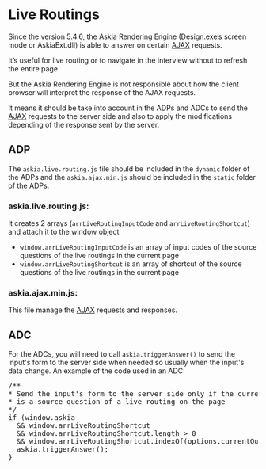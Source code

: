 # Live Routings

Since the version 5.4.6, the Askia Rendering Engine (Design.exe’s screen mode or AskiaExt.dll) is able to answer on certain [AJAX](https://github.com/AskiaADX/ADXStudio/wiki/Javascript-Ajax-Events) requests.

It’s useful for live routing or to navigate in the interview without to refresh the entire page.

But the Askia Rendering Engine is not responsible about how the client browser will interpret the response of the AJAX requests.

It means it should be take into account in the ADPs and ADCs to send the [AJAX](https://github.com/AskiaADX/ADXStudio/wiki/Javascript-Ajax-Events) requests to the server side and also to apply the modifications depending of the response sent by the server.

## ADP

The `askia.live.routing.js` file should be included in the `dynamic` folder of the ADPs and the `askia.ajax.min.js` should be included in the `static` folder of the ADPs.

### askia.live.routing.js:  
It creates 2 arrays (`arrLiveRoutingInputCode` and `arrLiveRoutingShortcut`) and attach it to the window object

* `window.arrLiveRoutingInputCode` is an array of input codes of the source questions of the live routings in the current page
* `window.arrLiveRoutingShortcut` is an array of shortcut of the source questions of the live routings in the current page

### askia.ajax.min.js:
This file manage the [AJAX](https://github.com/AskiaADX/ADXStudio/wiki/Javascript-Ajax-Events) requests and responses.

## ADC
For the ADCs, you will need to call `askia.triggerAnswer()` to send the input's form to the server side when needed so usually when the input's data change. An example of the code used in an ADC:

<pre>
/**
* Send the input's form to the server side only if the current question
* is a source question of a live routing on the page
*/
if (window.askia 
  && window.arrLiveRoutingShortcut 
  && window.arrLiveRoutingShortcut.length > 0
  && window.arrLiveRoutingShortcut.indexOf(options.currentQuestion) >= 0) {
  askia.triggerAnswer();
}</pre>

